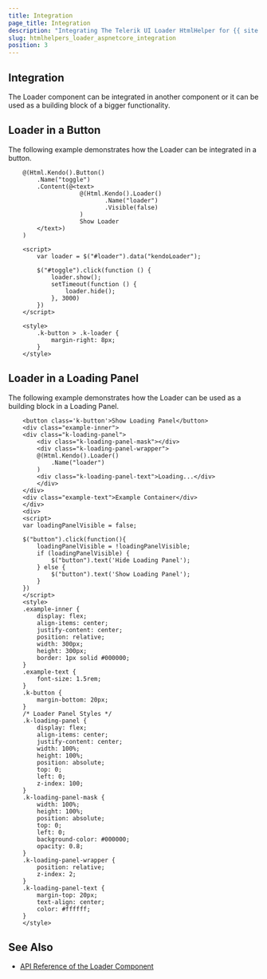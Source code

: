 ```yaml
---
title: Integration
page_title: Integration
description: "Integrating The Telerik UI Loader HtmlHelper for {{ site.framework }}."
slug: htmlhelpers_loader_aspnetcore_integration
position: 3
---
```


## Integration

The Loader component can be integrated in another component or it can be used as a building block of a bigger functionality.

## Loader in a Button

The following example demonstrates how the Loader can be integrated in a button.
```Razor
    @(Html.Kendo().Button()
        .Name("toggle")
        .Content(@<text>
                    @(Html.Kendo().Loader()
                           .Name("loader")
                           .Visible(false)
                    )
                    Show Loader
        </text>)
    )

    <script>
        var loader = $("#loader").data("kendoLoader");

        $("#toggle").click(function () {        
            loader.show();
            setTimeout(function () {
                loader.hide();
            }, 3000)
        })
    </script>

    <style>
        .k-button > .k-loader {
            margin-right: 8px;
        }
    </style>
```

## Loader in a Loading Panel

The following example demonstrates how the Loader can be used as a building block in a Loading Panel.

```dojo
    <button class='k-button'>Show Loading Panel</button>
    <div class="example-inner">
    <div class="k-loading-panel">
        <div class="k-loading-panel-mask"></div>
        <div class="k-loading-panel-wrapper">
        @(Html.Kendo().Loader()
            .Name("loader")
        )
        <div class="k-loading-panel-text">Loading...</div>
        </div>
    </div>
    <div class="example-text">Example Container</div>
    </div>
    <div>
    <script>
    var loadingPanelVisible = false;
    
    $("button").click(function(){
        loadingPanelVisible = !loadingPanelVisible;
        if (loadingPanelVisible) {
            $("button").text('Hide Loading Panel');
        } else {
            $("button").text('Show Loading Panel');
        }
    })
    </script>
    <style>
    .example-inner {
        display: flex;
        align-items: center;
        justify-content: center;
        position: relative;
        width: 300px;
        height: 300px;
        border: 1px solid #000000;
    }
    .example-text {
        font-size: 1.5rem;
    }
    .k-button {
        margin-bottom: 20px;
    }
    /* Loader Panel Styles */
    .k-loading-panel {
        display: flex;
        align-items: center;
        justify-content: center;
        width: 100%;
        height: 100%;
        position: absolute;
        top: 0;
        left: 0;
        z-index: 100;
    }
    .k-loading-panel-mask {
        width: 100%;
        height: 100%;
        position: absolute;
        top: 0;
        left: 0;
        background-color: #000000;
        opacity: 0.8;
    }
    .k-loading-panel-wrapper {
        position: relative;
        z-index: 2;
    }
    .k-loading-panel-text {
        margin-top: 20px;
        text-align: center;
        color: #ffffff;
    }
    </style>
```

## See Also

* [API Reference of the Loader Component](/api/javascript/ui/loader)